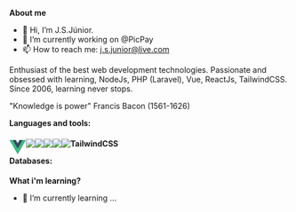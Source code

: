**About me**

- 👋  Hi, I’m J.S.Júnior.
- 🔭  I’m currently working on @PicPay
- 📫  How to reach me: j.s.junior@live.com

Enthusiast of the best web development technologies.
Passionate and obsessed with learning, NodeJs, PHP (Laravel), Vue, ReactJs, TailwindCSS. Since 2006, learning never stops.

"Knowledge is power" Francis Bacon (1561-1626)

**Languages and tools:**

<h4>
<img align="left" height="30" src="https://github.com/biandishilaji/teste-dev-php/blob/Gabriel-Rodrigues-dos-Santos/github/vue.png">
<img align="left" height="30" src="https://cdn.iconscout.com/icon/free/png-256/javascript-2752148-2284965.png">
<img align="left" height="30" src="https://seeklogo.com/images/P/php-logo-ADE513E748-seeklogo.com.png">
<img align="left" height="30" src="https://upload.wikimedia.org/wikipedia/commons/thumb/9/9a/Laravel.svg/1200px-Laravel.svg.png">
<img align="left" height="30" align="" src="https://raw.githubusercontent.com/jakeliny/jakeliny/master/images/linux.png">
<img align="left" height="30" alt="TailwindCSS" src="https://refactoringui.nyc3.cdn.digitaloceanspaces.com/tailwind-logo.svg">
</h4>
</br>

**Databases:**
<h4>
<img align="left" height="40" alt="" src="https://github.com/yurijserrano/Github-Profile-Readme-Logos/blob/master/databases/oracle.svg">
<img align="left" height="40" alt="" src="https://github.com/yurijserrano/Github-Profile-Readme-Logos/blob/master/databases/mysql.svg">
<img align="left" height="40" alt="" src="https://github.com/yurijserrano/Github-Profile-Readme-Logos/blob/master/databases/postgresql.svg">
</h4>



**What i'm learning?**

- 🌱 I’m currently learning ...
    

<!--
**juniorsantos/juniorsantos** is a ✨ _special_ ✨ repository because its `README.md` (this file) appears on your GitHub profile.

Here are some ideas to get you started:

- 🔭 I’m currently working on ...
- 🌱 I’m currently learning ...
- 👯 I’m looking to collaborate on ...
- 🤔 I’m looking for help with ...
- 💬 Ask me about ...
- 📫 How to reach me: ...
- 😄 Pronouns: ...
- ⚡ Fun fact: ...
-->
